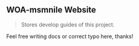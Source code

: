 ## WOA-msmnile Website
> Stores develop guides of this project.

Feel free writing docs or correct typo here, thanks!
